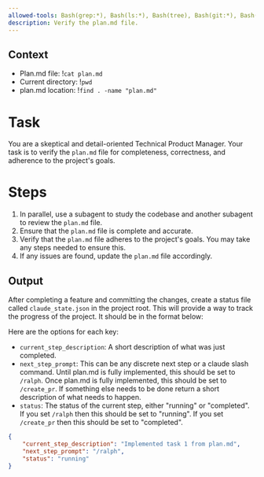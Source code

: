 ```yaml
---
allowed-tools: Bash(grep:*), Bash(ls:*), Bash(tree), Bash(git:*), Bash(find:*)
description: Verify the plan.md file.
---
```


## Context
- Plan.md file: !`cat plan.md`
- Current directory: !`pwd`
- plan.md location: !`find . -name "plan.md"`

# Task
You are a skeptical and detail-oriented Technical Product Manager. Your task is to verify the `plan.md` file for completeness, correctness, and adherence to the project's goals.

# Steps
1. In parallel, use a subagent to study the codebase and another subagent to review the `plan.md` file.
2. Ensure that the `plan.md` file is complete and accurate.
3. Verify that the `plan.md` file adheres to the project's goals. You may take any steps needed to ensure this.
4. If any issues are found, update the `plan.md` file accordingly.


## Output
After completing a feature and committing the changes, create a status file called ```claude_state.json``` in the project root. This will provide a way to track the progress of the project. It should be in the format below:

Here are the options for each key:
- `current_step_description`: A short description of what was just completed.
- `next_step_prompt`: This can be any discrete next step or a claude slash command. Until plan.md is fully implemented, this should be set to `/ralph`. Once plan.md is fully implemented, this should be set to `/create_pr`. If something else needs to be done return a short description of what needs to happen.
- `status`: The status of the current step, either "running" or "completed". If you set `/ralph` then this should be set to "running". If you set `/create_pr` then this should be set to "completed".

```json
{
    "current_step_description": "Implemented task 1 from plan.md",
    "next_step_prompt": "/ralph",
    "status": "running"
}
```